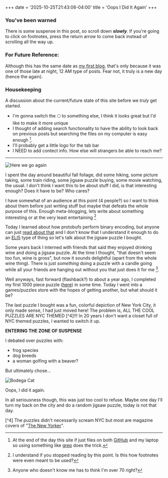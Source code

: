 +++
date = '2025-10-25T21:43:06-04:00'
title = 'Oops I Did It Again'
+++

### You've been warned
There is some suspense in this post, so scroll down ***slowly***. If you're
going to click on footnotes, press the return arrow to come back instead of
scrolling all the way up.

### For Future Reference:
Although this has the same date as [my first blog](/posts/my-first-post),
that's only because it was one of those late at night, 12 AM type of posts.
Fear not, it truly is a new day (hence the again).

### Housekeeping
A discussion about the current/future state of this site before we *truly* get started.
- I'm gonna switch the 🌕 to something else, I think it looks great but I'd
like to make it more unique
- I thought of adding search functionality to have the ability to look back on
previous posts but searching the files on my computer is easy enough [^1].
- I'll probably get a little logo for the tab bar
- I NEED to add contect info. How else will strangers be able to reach me?

---

![Here we go again](/images/here-we-go-again.jpg "Here we go again")

I spent the day around beautiful fall foliage, did some hiking, some
picture taking, some train riding, some jigsaw puzzle buying, some movie watching,
the usual. I don't think I want this to be about stuff I did, is that interesting
enough? Does it have to be? Who cares?

I have somewhat of an audience at this point (4 people?) so I want to think about
them before just writing stuff but maybe that defeats the whole purpose of this.
Enough meta-blogging, lets write about something interesting or at the very least
entertaining [^2]

Today I learned about how protobufs perform binary encoding, but anyone can just
[read about that](https://protobuf.dev/programming-guides/encoding/) and I don't
know that I understand it enough to do an
[ELI5](https://www.reddit.com/r/explainlikeimfive/) type of thing so let's talk
about the jigsaw puzzle I bought.

Some years back I interned with friends that said they enjoyed drinking wine
and doing a jigsaw puzzle. At the time I thought, "that doesn't seem too fun, wine
is gross", but now it sounds delightful (apart from the whole wine thing). There
is just *something* doing a puzzle with a candle going while all your friends are
hanging out without you that just does it for me [^3]. 

Well anyways, fast forward (flashback?) to about a year ago, I completed my first
1000 piece puzzle ([here](https://www.galison.com/products/uncovering-new-york-city-search-and-find-1000-piece-puzzle?srsltid=AfmBOoomEnvkgF2lp1-SJtgAOlhb-NpqyUcyTXfHt6nc5cLkxojD94E3)) in some time.
Today I went into a games/puzzles store with the hopes of getting another, but
what should it be?

The last puzzle I bought was a fun, colorful depiction of New York City, it
only made sense, I had just moved here! The problem is, ALL THE COOL
PUZZLES ARE NYC THEMED [^4]!!! In 20 years I don't want a closet full of NYC themed
puzzles, I wanted to switch it up.

**ENTERING THE ZONE OF SUSPENSE**

I debated over puzzles with: 
- frog species
- dog breeds
- a woman golfing with a beaver? 

But ultimately chose...

![Bodega Cat](/images/bodega-cat.jpg "Bodega Cat")

Oops, I did it again.

In all seriousness though, this was just too cool to refuse. Maybe one day
I'll turn my back on the city and do a random jigsaw puzzle, today is not that day. 

[^1]: At the end of the day this site if just files on both
[GitHub](https://github.com/GustavoNazarioPerez/nazario.sh) and my laptop so using
something like [grep](https://en.wikipedia.org/wiki/Grep) does the trick.

[^2]: I understand if you stopped reading by this point. Is this how
footnotes were even meant to be used?

[^3]: Anyone who doesn't know me has to think I'm over 70 right?

[^4] The puzzles didn't necessarily scream NYC but most are magazine covers of 
"[The New Yorker](https://en.wikipedia.org/wiki/The_New_Yorker)".


